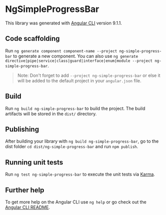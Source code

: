 # NgSimpleProgressBar

This library was generated with [Angular CLI](https://github.com/angular/angular-cli) version 9.1.1.

## Code scaffolding

Run `ng generate component component-name --project ng-simple-progress-bar` to generate a new component. You can also use `ng generate directive|pipe|service|class|guard|interface|enum|module --project ng-simple-progress-bar`.
> Note: Don't forget to add `--project ng-simple-progress-bar` or else it will be added to the default project in your `angular.json` file. 

## Build

Run `ng build ng-simple-progress-bar` to build the project. The build artifacts will be stored in the `dist/` directory.

## Publishing

After building your library with `ng build ng-simple-progress-bar`, go to the dist folder `cd dist/ng-simple-progress-bar` and run `npm publish`.

## Running unit tests

Run `ng test ng-simple-progress-bar` to execute the unit tests via [Karma](https://karma-runner.github.io).

## Further help

To get more help on the Angular CLI use `ng help` or go check out the [Angular CLI README](https://github.com/angular/angular-cli/blob/master/README.md).

